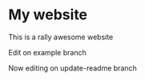 # My website

This is a rally awesome website

Edit on example branch

Now editing on update-readme branch
